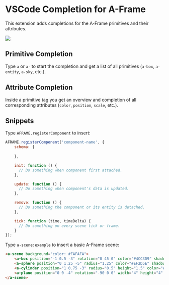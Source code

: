 # VSCode Completion for A-Frame

This extension adds completions for the A-Frame primitives and their attributes.

![](images/usage.gif)

## Primitive Completion

Type `a` or `a-` to start the completion and get a list of all primitives (`a-box`, `a-entity`, `a-sky`, etc.).

## Attribute Completion

Inside a primitive tag you get an overview and completion of all corresponding attributes (`color`, `position`, `scale`, etc.).

## Snippets

Type `AFRAME.registerComponent` to insert:

```javascript
AFRAME.registerComponent('component-name', {
	schema: {
		
	},

	init: function () {
	  // Do something when component first attached.
	},

	update: function () {
	  // Do something when component's data is updated.
	},

	remove: function () {
	  // Do something the component or its entity is detached.
	},

	tick: function (time, timeDelta) {
	  // Do something on every scene tick or frame.
	}
});
```

Type `a-scene:example` to insert a basic A-Frame scene:
```html
<a-scene background="color: #FAFAFA">
	<a-box position="-1 0.5 -3" rotation="0 45 0" color="#4CC3D9" shadow></a-box>
	<a-sphere position="0 1.25 -5" radius="1.25" color="#EF2D5E" shadow></a-sphere>
	<a-cylinder position="1 0.75 -3" radius="0.5" height="1.5" color="#FFC65D" shadow></a-cylinder>
	<a-plane position="0 0 -4" rotation="-90 0 0" width="4" height="4" color="#7BC8A4" shadow></a-plane>
</a-scene>
```